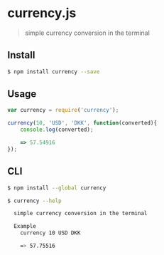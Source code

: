 # currency.js
>  simple currency conversion in the terminal

## Install

```sh
$ npm install currency --save
```

## Usage

```js
var currency = require('currency');

currency(10, 'USD', 'DKK', function(converted){
    console.log(converted);

    => 57.54916
});
```

## CLI
```sh
$ npm install --global currency
```

```sh
$ currency --help

  simple currency conversion in the terminal

  Example
    currency 10 USD DKK

    => 57.75516
```